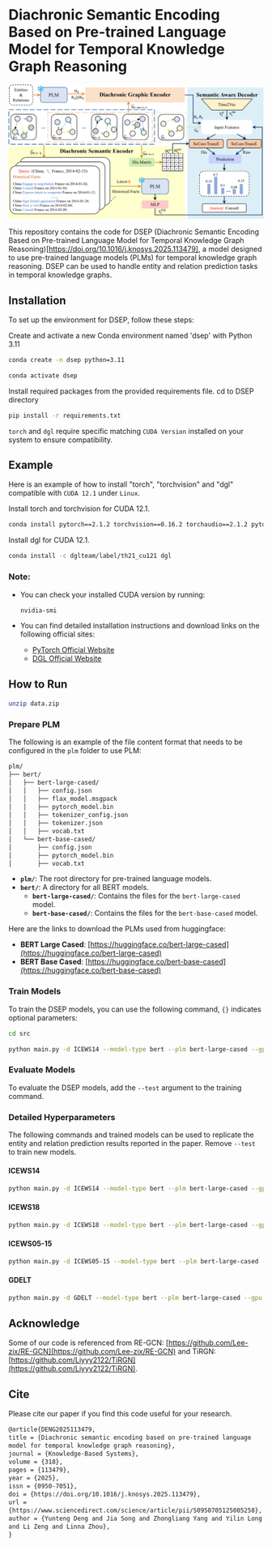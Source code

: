 # Diachronic Semantic Encoding Based on Pre-trained Language Model for Temporal Knowledge Graph Reasoning

<div style="text-align: center;">
    <img src="img/model.png" alt="DSEP Architecture" width="800" class="center">
</div>

This repository contains the code for DSEP (Diachronic Semantic Encoding Based on Pre-trained Language Model for Temporal Knowledge Graph Reasoning)[https://doi.org/10.1016/j.knosys.2025.113479], a model designed to use pre-trained language models (PLMs) for temporal knowledge graph reasoning. DSEP can be used to handle entity and relation prediction tasks in temporal knowledge graphs.


## Installation
To set up the environment for DSEP, follow these steps:

Create and activate a new Conda environment named 'dsep' with Python 3.11
```bash
conda create -n dsep python=3.11
```

<!-- conda remove --name dsep --all -->
```bash
conda activate dsep
```

Install required packages from the provided requirements file.
cd to DSEP directory
```bash
pip install -r requirements.txt
```

`torch` and `dgl` require specific matching `CUDA Version` installed on your system to ensure compatibility.

## Example

Here is an example of how to install "torch", "torchvision" and "dgl" compatible with `CUDA 12.1` under `Linux`. 

Install torch and torchvision for CUDA 12.1.
```bash
conda install pytorch==2.1.2 torchvision==0.16.2 torchaudio==2.1.2 pytorch-cuda=12.1 -c pytorch -c nvidia
```

Install dgl for CUDA 12.1.
```bash
conda install -c dglteam/label/th21_cu121 dgl
```

### Note:
- You can check your installed CUDA version by running:
  ```bash
  nvidia-smi
  ```

- You can find detailed installation instructions and download links on the following official sites:

  - [PyTorch Official Website](https://pytorch.org/)
  - [DGL Official Website](https://www.dgl.ai/pages/start.html)


## How to Run

```bash
unzip data.zip
```

### Prepare PLM
The following is an example of the file content format that needs to be configured in the `plm` folder to use PLM:

```plaintext
plm/
├── bert/
│   ├── bert-large-cased/
│   │   ├── config.json
│   │   ├── flax_model.msgpack
│   │   ├── pytorch_model.bin
│   │   ├── tokenizer_config.json
│   │   ├── tokenizer.json
│   │   ├── vocab.txt
│   └── bert-base-cased/
│       ├── config.json
│       ├── pytorch_model.bin
│       ├── vocab.txt
```


- **`plm/`**: The root directory for pre-trained language models.
- **`bert/`**: A directory for all BERT models.
  - **`bert-large-cased/`**: Contains the files for the `bert-large-cased` model.
  - **`bert-base-cased/`**: Contains the files for the `bert-base-cased` model.



Here are the links to download the PLMs used from huggingface:

- **BERT Large Cased**: [https://huggingface.co/bert-large-cased](https://huggingface.co/bert-large-cased)
- **BERT Base Cased**: [https://huggingface.co/bert-base-cased](https://huggingface.co/bert-base-cased)



### Train Models

To train the DSEP models, you can use the following command, `{}` indicates optional parameters:

```bash
cd src
```

```bash
python main.py -d ICEWS14 --model-type bert --plm bert-large-cased --gpu 0 --add-static-graph --num-k 7 --history-len 11 --self-loop --layer-norm {--write-output} {--save}
```

### Evaluate Models

To evaluate the DSEP models, add the `--test` argument to the training command. 


### Detailed Hyperparameters

The following commands and trained models can be used to replicate the entity and relation prediction results reported in the paper. Remove `--test` to train new models.

#### ICEWS14

```bash
python main.py -d ICEWS14 --model-type bert --plm bert-large-cased --gpu 0 --add-static-graph --num-k 7 --history-len 11 --self-loop --layer-norm --test {--write-output} {--save}
```


#### ICEWS18

```bash
python main.py -d ICEWS18 --model-type bert --plm bert-large-cased --gpu 0 --add-static-graph --num-k 5 --history-len 14 --self-loop --layer-norm --test {--write-output} {--save}
```

#### ICEWS05-15

```bash
python main.py -d ICEWS05-15 --model-type bert --plm bert-large-cased --gpu 0 --add-static-graph --num-k 5 --history-len 14 --self-loop --layer-norm --test {--write-output} {--save}
```

#### GDELT

```bash
python main.py -d GDELT --model-type bert --plm bert-large-cased --gpu 0 --num-k 7 --history-len 12 --self-loop --layer-norm --test {--write-output} {--save}
```

## Acknowledge

Some of our code is referenced from RE-GCN: [https://github.com/Lee-zix/RE-GCN](https://github.com/Lee-zix/RE-GCN) and TiRGN:[https://github.com/Liyyy2122/TiRGN](https://github.com/Liyyy2122/TiRGN).

## Cite
Please cite our paper if you find this code useful for your research.
~~~
@article{DENG2025113479,
title = {Diachronic semantic encoding based on pre-trained language model for temporal knowledge graph reasoning},
journal = {Knowledge-Based Systems},
volume = {318},
pages = {113479},
year = {2025},
issn = {0950-7051},
doi = {https://doi.org/10.1016/j.knosys.2025.113479},
url = {https://www.sciencedirect.com/science/article/pii/S0950705125005258},
author = {Yunteng Deng and Jia Song and Zhongliang Yang and Yilin Long and Li Zeng and Linna Zhou},
}
~~~
